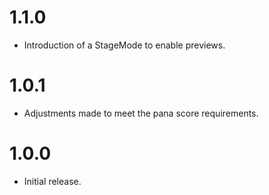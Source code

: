 # 1.1.0

* Introduction of a StageMode to enable previews.

# 1.0.1

* Adjustments made to meet the pana score requirements.


# 1.0.0

* Initial release.
